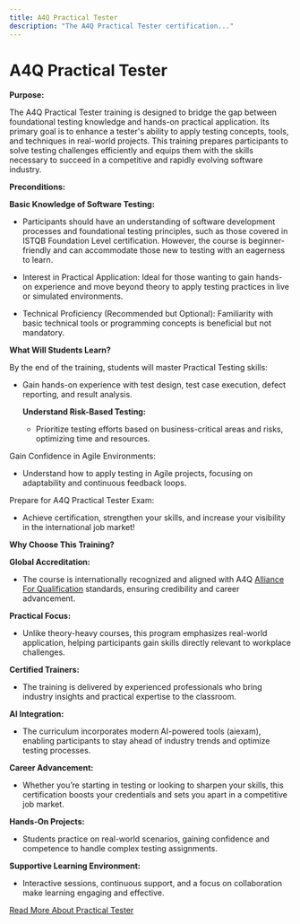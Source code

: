 ```yaml
---
title: A4Q Practical Tester
description: "The A4Q Practical Tester certification..."
---
```


# A4Q Practical Tester

**Purpose:**

The A4Q Practical Tester training is designed to bridge the gap between foundational testing knowledge and hands-on practical application. Its primary goal is to enhance a tester's ability to apply testing concepts, tools, and techniques in real-world projects. This training prepares participants to solve testing challenges efficiently and equips them with the skills necessary to succeed in a competitive and rapidly evolving software industry.

**Preconditions:**

**Basic Knowledge of Software Testing:**

- Participants should have an understanding of software development processes and foundational testing principles, such as those covered in ISTQB Foundation Level certification. However, the course is beginner-friendly and can accommodate those new to testing with an eagerness to learn.

- Interest in Practical Application:
  Ideal for those wanting to gain hands-on experience and move beyond theory to apply testing practices in live or simulated environments.
- Technical Proficiency (Recommended but Optional):
  Familiarity with basic technical tools or programming concepts is beneficial but not mandatory.

**What Will Students Learn?**

By the end of the training, students will master Practical Testing skills:
- Gain hands-on experience with test design, test case execution, defect reporting, and result analysis.

  **Understand Risk-Based Testing:**
  - Prioritize testing efforts based on business-critical areas and risks, optimizing time and resources.

Gain Confidence in Agile Environments:
- Understand how to apply testing in Agile projects, focusing on adaptability and continuous feedback loops.

Prepare for A4Q Practical Tester Exam:
- Achieve certification, strengthen your skills, and increase your visibility in the international job market!

**Why Choose This Training?**

**Global Accreditation:**
- The course is internationally recognized and aligned with A4Q [Alliance For Qualification](https://allianceforqualification.com) standards, ensuring credibility and career advancement.

**Practical Focus:**
- Unlike theory-heavy courses, this program emphasizes real-world application, helping participants gain skills directly relevant to workplace challenges.

**Certified Trainers:**
- The training is delivered by experienced professionals who bring industry insights and practical expertise to the classroom.

**AI Integration:**
- The curriculum incorporates modern AI-powered tools (aiexam), enabling participants to stay ahead of industry trends and optimize testing processes.

**Career Advancement:**
- Whether you’re starting in testing or looking to sharpen your skills, this certification boosts your credentials and sets you apart in a competitive job market.

**Hands-On Projects:**
- Students practice on real-world scenarios, gaining confidence and competence to handle complex testing assignments.

**Supportive Learning Environment:**
- Interactive sessions, continuous support, and a focus on collaboration make learning engaging and effective.


[Read More About Practical Tester](https://practicaltester.org)